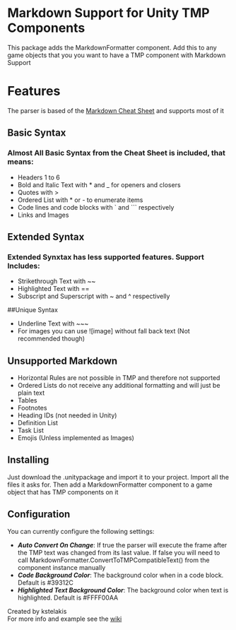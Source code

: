 # Markdown Support for Unity TMP Components

This package adds the MarkdownFormatter component. Add this to any game objects that you you want to have a TMP component with Markdown Support

# Features
The parser is based of the [Markdown Cheat Sheet](https://www.markdownguide.org/cheat-sheet/) and supports most of it

## Basic Syntax
### Almost All Basic Syntax from the Cheat Sheet is included, that means:
* Headers 1 to 6
* Bold and Italic Text with \* and \_ for openers and closers
* Quotes with \>
* Ordered List with \* or \- to enumerate items
* Code lines and code blocks with \` and \`\`\` respectively
* Links and Images



## Extended Syntax
### Extended Synxtax has less supported features. Support Includes:
* Strikethrough Text with \~\~
* Highlighted Text with \=\=
* Subscript and Superscript with \~ and \^ respectivelly

##Unique Syntax
* Underline Text with \~\~\~
* For images you can use ![image] without fall back text (Not recommended though)

## Unsupported Markdown
* Horizontal Rules are not possible in TMP and therefore not supported
* Ordered Lists do not receive any additional formatting and will just be plain text
* Tables
* Footnotes
* Heading IDs (not needed in Unity)
* Definition List
* Task List
* Emojis (Unless implemented as Images)

## Installing
Just download the .unitypackage and import it to your project. Import all the files it asks for. Then add a MarkdownFormatter component to a game object that has TMP components on it

## Configuration
You can currently configure the following settings:
* ***Auto Convert On Change***: If true the parser will execute the frame after the TMP text was changed from its last value. If false you will need to call MarkdownFormatter.ConvertToTMPCompatibleText() from the component instance manually
* ***Code Background Color***: The background color when in a code block. Default is #39312C
* ***Highlighted Text Background Color***: The background color when text is highlighted. Default is #FFFF00AA

Created by kstelakis  
For more info and example see the [wiki](https://github.com/Stelios-Kourlis/MD-For-TMP/wiki)
